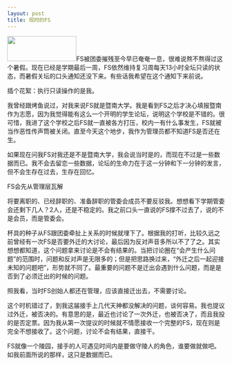 ```yaml
---
layout: post
title: 现时的FS
---
```


<a href="https://bbs.jnuview.org"><img class="alignright size-full wp-image-544" title="jnuview_bbs_logo_black" src="http://chloerei.com/wp-content/uploads/2010/07/jnuview_bbs_logo_black.png" alt="" width="160" height="58" /></a>FS被团委摧残至今早已奄奄一息，很难说熬不熬得过这个暑假。现在已经是学期最后一周，FS依然维持复习周每天13小时全坛只读的状态，而暑假关坛的口头通知还没下来。有些话我希望在这个通知下来前说。

插个花絮：执行只读操作的是我。

我曾经跟烤鱼说过，对我来说FS就是暨南大学。我是看到FS之后才决心填报暨南作为志愿，因为我觉得能有这么一个开明的学生论坛，说明这个学校是不错的。很可惜，我进了这个学校之后FS就一直被各方打压，校内一有什么事发生，FS就被当作恶性传声筒被关闭。直至今天这个地步，我作为管理员都不知道FS是否还在生。

如果现在问我FS对我还是不是暨南大学，我会说当时是的，而现在不过是一些数据而已。我不会去留恋一些数据，论坛的生命力在于这一分钟和下一分钟的发言，但不会生存在过去，生存在回忆。

FS会先从管理层瓦解

将要离职的、已经辞职的、准备辞职的管委会成员不要反驳我。想想看下学期管委会还剩下几人？2人，还是不稳定的。我之前口头一直说的FS撑不过去了，说的不是会员，而是管委会。

杯具的种子从FS跟团委牵扯上关系的时候就埋下了。根据我的打听，比较久远之前曾经有一次FS是否要外迁的大讨论，最后因为反对声音多所以不了了之。其实想想都知道，这个问题拿来讨论是不会有结果的。当把讨论圈在“会产生什么问题”的范围时，问题和反对声是无限多的；但是把思路换过来，“外迁之后一起迎接未知的问题吧”，形势就不同了。最重要的问题不是迁出会遇到什么问题，而是是否到了必须迁出的时候的问题。

照我看，当时FS创始人都还在管理，应该直接迁出去，不需要讨论。

这个时机错过了，到我这届接手上几代天神都没解决的问题，谈何容易。我也提议过外迁，被否决的。有意思的是，最近也讨论了一次外迁，也被否决了，而且我投的是否定票。因为我从第一次提议的时候就不情愿接收一个完整的FS，现在则是完全不想接收了。这个问题，讨论不会有结果，直接干。

FS就像一个陵园，接手的人可遇见时间内是要做守陵人的角色，谁要做就做吧。如我前面所说的那样，这只是数据而已。
